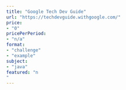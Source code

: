 ```yaml
---
title: "Google Tech Dev Guide"
url: "https://techdevguide.withgoogle.com/"
price: 
- "0"
pricePerPeriod: 
- "n/a"
format: 
- "challenge"
- "example"
subject: 
- "java"
featured: "n"
---
```

